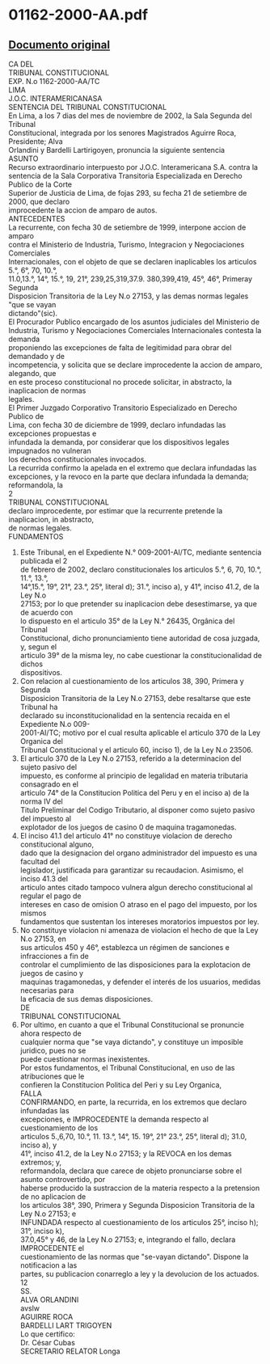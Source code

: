 
01162-2000-AA.pdf
=================
  
[Documento original](https://tc.gob.pe/jurisprudencia/2003/01162-2000-AA.pdf)  
---  
CA DEL  
TRIBUNAL CONSTITUCIONAL  
EXP. N.o 1162-2000-AA/TC  
LIMA  
J.O.C. INTERAMERICANASA  
SENTENCIA DEL TRIBUNAL CONSTITUCIONAL  
En Lima, a los 7 dias del mes de noviembre de 2002, la Sala Segunda del Tribunal  
Constitucional, integrada por los senores Magistrados Aguirre Roca, Presidente; Alva  
Orlandini y Bardelli Lartirigoyen, pronuncia la siguiente sentencia  
ASUNTO  
Recurso extraordinario interpuesto por J.O.C. Interamericana S.A. contra la  
sentencia de la Sala Corporativa Transitoria Especializada en Derecho Publico de la Corte  
Superior de Justicia de Lima, de fojas 293, su fecha 21 de setiembre de 2000, que declaro  
improcedente la accion de amparo de autos.  
ANTECEDENTES  
La recurrente, con fecha 30 de setiembre de 1999, interpone accion de amparo  
contra el Ministerio de Industria, Turismo, Integracion y Negociaciones Comerciales  
Internacionales, con el objeto de que se declaren inaplicables los articulos 5.°, 6°, 70, 10.°,  
11.0,13.°, 14°, 15.°, 19, 21°, 239,25,319,37.9. 380,399,419, 45°, 46°, Primeray Segunda  
Disposicion Transitoria de la Ley N.o 27153, y las demas normas legales "que se vayan  
dictando"(sic).  
El Procurador Publico encargado de los asuntos judiciales del Ministerio de  
Industria, Turismo y Negociaciones Comerciales Internacionales contesta la demanda  
proponiendo las excepciones de falta de legitimidad para obrar del demandado y de  
incompetencia, y solicita que se declare improcedente la accion de amparo, alegando, que  
en este proceso constitucional no procede solicitar, in abstracto, la inaplicacion de normas  
legales.  
El Primer Juzgado Corporativo Transitorio Especializado en Derecho Publico de  
Lima, con fecha 30 de diciembre de 1999, declaro infundadas las excepciones propuestas e  
infundada la demanda, por considerar que los dispositivos legales impugnados no vulneran  
los derechos constitucionales invocados.  
La recurrida confirmo la apelada en el extremo que declara infundadas las  
excepciones, y la revoco en la parte que declara infundada la demanda; reformandola, la  
2  
TRIBUNAL CONSTITUCIONAL  
declaro improcedente, por estimar que la recurrente pretende la inaplicacion, in abstracto,  
de normas legales.  
FUNDAMENTOS  
1. Este Tribunal, en el Expediente N.° 009-2001-AI/TC, mediante sentencia publicada el 2  
de febrero de 2002, declaro constitucionales los articulos 5.°, 6, 70, 10.°, 11.°, 13.°,  
14°,15.°, 19°, 21°, 23.°, 25°, literal d); 31.°, inciso a), y 41°, inciso 41.2, de la Ley N.o  
27153; por lo que pretender su inaplicacion debe desestimarse, ya que de acuerdo con  
lo dispuesto en el articulo 35° de la Ley N.° 26435, Orgânica del Tribunal  
Constitucional, dicho pronunciamiento tiene autoridad de cosa juzgada, y, segun el  
articulo 39° de la misma ley, no cabe cuestionar la constitucionalidad de dichos  
dispositivos.  
2. Con relacion al cuestionamiento de los articulos 38, 390, Primera y Segunda  
Disposicion Transitoria de la Ley N.o 27153, debe resaltarse que este Tribunal ha  
declarado su inconstitucionalidad en la sentencia recaida en el Expediente N.o 009-  
2001-AI/TC; motivo por el cual resulta aplicable el articulo 370 de la Ley Organica del  
Tribunal Constitucional y el articulo 60, inciso 1), de la Ley N.o 23506.  
3. El articulo 370 de la Ley N.o 27153, referido a la determinacion del sujeto pasivo del  
impuesto, es conforme al principio de legalidad en materia tributaria consagrado en el  
articulo 74° de la Constitucion Politica del Peru y en el inciso a) de la norma IV del  
Titulo Preliminar del Codigo Tributario, al disponer como sujeto pasivo del impuesto al  
explotador de los juegos de casino 0 de maquina tragamonedas.  
4. El inciso 41.1 del articulo 41° no constituye violacion de derecho constitucional alguno,  
dado que la designacion del organo administrador del impuesto es una facultad del  
legislador, justificada para garantizar su recaudacion. Asimismo, el inciso 41.3 del  
articulo antes citado tampoco vulnera algun derecho constitucional al regular el pago de  
intereses en caso de omision O atraso en el pago del impuesto, por los mismos  
fundamentos que sustentan los intereses moratorios impuestos por ley.  
5. No constituye violacion ni amenaza de violacion el hecho de que la Ley N.o 27153, en  
sus articulos 450 y 46°, establezca un régimen de sanciones e infracciones a fin de  
controlar el cumplimiento de las disposiciones para la explotacion de juegos de casino y  
maquinas tragamonedas, y defender el interés de los usuarios, medidas necesarias para  
la eficacia de sus demas disposiciones.  
DE  
TRIBUNAL CONSTITUCIONAL  
6. Por ultimo, en cuanto a que el Tribunal Constitucional se pronuncie ahora respecto de  
cualquier norma que "se vaya dictando", y constituye un imposible juridico, pues no se  
puede cuestionar normas inexistentes.  
Por estos fundamentos, el Tribunal Constitucional, en uso de las atribuciones que le  
confieren la Constitucion Politica del Peri y su Ley Organica,  
FALLA  
CONFIRMANDO, en parte, la recurrida, en los extremos que declaro infundadas las  
excepciones, e IMPROCEDENTE la demanda respecto al cuestionamiento de los  
articulos 5.,6,70, 10.°, 11. 13.°, 14°, 15. 19°, 21° 23.°, 25°, literal d); 31.0, inciso a), y  
41°, inciso 41.2, de la Ley N.o 27153; y la REVOCA en los demas extremos; y,  
reformandola, declara que carece de objeto pronunciarse sobre el asunto controvertido, por  
haberse producido la sustraccion de la materia respecto a la pretension de no aplicacion de  
los articulos 38°, 390, Primera y Segunda Disposicion Transitoria de la Ley N.o 27153; e  
INFUNDADA respecto al cuestionamiento de los articulos 25°, inciso h); 31°, inciso k),  
37.0,45° y 46, de la Ley N.o 27153; e, integrando el fallo, declara IMPROCEDENTE el  
cuestionamiento de las normas que "se-vayan dictando". Dispone la notificacion a las  
partes, su publicacion conarreglo a ley y la devolucion de los actuados.  
12  
SS.  
ALVA ORLANDINI  
avslw  
AGUIRRE ROCA  
BARDELLI LART TRIGOYEN  
Lo que certifico:  
Dr. César Cubas  
SECRETARIO RELATOR Longa
